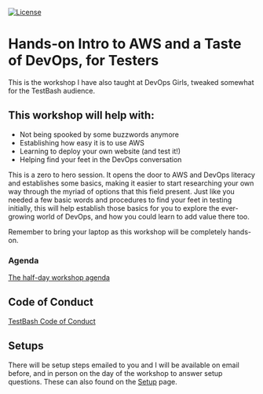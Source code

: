[![License](https://img.shields.io/badge/License-CC0-green.svg)](https://creativecommons.org/publicdomain/zero/1.0/)

# Hands-on Intro to AWS and a Taste of DevOps, for Testers

This is the workshop I have also taught at DevOps Girls, tweaked somewhat for the TestBash audience.

## This workshop will help with:

* Not being spooked by some buzzwords anymore
* Establishing how easy it is to use AWS
* Learning to deploy your own website (and test it!)
* Helping find your feet in the DevOps conversation

This is a zero to hero session. It opens the door to AWS and DevOps literacy and establishes some basics, making it easier to start researching your own way through the myriad of options that this field present. Just like you needed a few basic words and procedures to find your feet in testing initially, this will help establish those basics for you to explore the ever-growing world of DevOps, and how you could learn to add value there too.

Remember to bring your laptop as this workshop will be completely hands-on.

### Agenda

[The half-day workshop agenda](1-0-Agenda.md)

## Code of Conduct

[TestBash Code of Conduct](https://www.ministryoftesting.com/testbash-code-of-conduct)


## Setups

There will be setup steps emailed to you and I will be available on email before, and in person on the day of the workshop to answer setup questions. These can also found on the [Setup](0-1-Setup.md) page.
